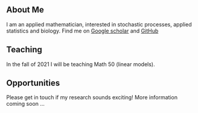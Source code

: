
## About Me

I am an applied mathematician, interested in stochastic processes, applied statistics and biology. Find me on <a href = "https://scholar.google.com/citations?user=hshuLN4AAAAJ&hl=en"> Google scholar</a> and
     <a href = "https://github.com/elevien">  GitHub</a>

## Teaching

 In the fall of 2021 I will be teaching Math 50 (linear models). 
 
 ## Opportunities
 
 Please get in touch if my research sounds exciting! More information coming soon ... 
